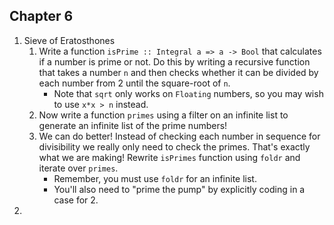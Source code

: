 ## Chapter 6

1. Sieve of Eratosthones
    1. Write a function `isPrime :: Integral a => a -> Bool` that calculates if a number is prime or not.  Do this by writing a recursive function that takes a number `n` and then checks whether it can be divided by each number from 2 until the square-root of `n`.
        - Note that `sqrt` only works on `Floating` numbers, so you may wish to use `x*x > n` instead. 
    2. Now write a function `primes` using a filter on an infinite list to generate an infinite list of the prime numbers!
    3. We can do better! Instead of checking each number in sequence for divisibility we really only need to check the primes.  That's exactly what we are making!  Rewrite `isPrimes` function using `foldr` and iterate over `primes`.  
        - Remember, you must use `foldr` for an infinite list.
        - You'll also need to "prime the pump" by explicitly coding in a case for 2.
2. 